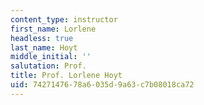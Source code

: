 ```yaml
---
content_type: instructor
first_name: Lorlene
headless: true
last_name: Hoyt
middle_initial: ''
salutation: Prof.
title: Prof. Lorlene Hoyt
uid: 74271476-78a6-035d-9a63-c7b08018ca72
---
```

